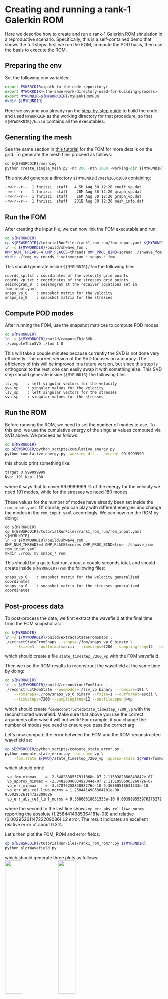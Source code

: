 
# Creating and running a rank-1 Galerkin ROM
Here we describe how to create and run a rank-1 Galerkin ROM simulation
in a reproductive scenario.
Specifically, this is a self-contained demo that shows the full steps:
first we run the FOM, compute the POD basis, then use the basis to execute the ROM.

## Preparing the env
Set the following env variables:
```bash
export ESWSRCDIR=<path-to-the-code-repository>
export MYWORKDIR=<the-same-work-directory-used-for-building-process>
export MYRUNDIR=${MYWORKDIR}/myRank1RomRun
mkdir ${MYRUNDIR}
```
Here we assume you already ran the [step-by-step guide](./docs/build.md)
to build the code and used `MYWORKDIR` as the working directory for that procedure,
so that `${MYWORKDIR}/build` contains all the executables.

## Generating the mesh
See the same section in [this tutorial](./run_fom.md) for the FOM for more details on the grid.
To generate the mesh files proceed as follows:
```python
cd ${ESWSRCDIR}/meshing
python create_single_mesh.py -nr 200 -nth 1000 -working-dir ${MYRUNDIR}
```
This should generate a directory `${MYRUNDIR}/mesh200x1000` containing:
```bash
-rw-r--r--  1 fnrizzi  staff   4.5M Aug 30 12:20 coeff_vp.dat
-rw-r--r--  1 fnrizzi  staff    28M Aug 30 12:20 graph_sp.dat
-rw-r--r--  1 fnrizzi  staff    16M Aug 30 12:20 graph_vp.dat
-rw-r--r--  1 fnrizzi  staff   231B Aug 30 12:20 mesh_info.dat
```

## Run the FOM
After creating the input file, we can now link the FOM executable and run:
```bash
cd ${MYRUNDIR}
cp ${ESWSRCDIR}/tutorialRunFiles/rank1_rom_run/fom_input.yaml ${MYRUNDIR}
ln -s ${MYWORKDIR}/build/shwave_fom .
OMP_NUM_THREADS=4 OMP_PLACES=threads OMP_PROC_BIND=spread ./shwave_fom fom_input.yaml
mkdir ./fom; mv coords_* seismogram_* snaps_* fom
```
This should generate inside `${MYRUNDIR}/fom` the following files:
```
coords_sp.txt : coordinates of the velocity grid points
coords_vp.txt : coordinates of the stresses grid points
seismogram_0  : seismogram at the receiver locations set in fom_input.yaml
snaps_vp_0    : snapshot matrix for the velocity
snaps_sp_0    : snapshot matrix for the stresses
```

## Compute POD modes
After running the FOM, use the snapshot matrices to compute POD modes:
```bash
cd ${MYRUNDIR}
ln -s ${MYWORKDIR}/build/computeThinSVD .
./computeThinSVD ./fom 1 0
```
This will take a couple minutes because currently the SVD
is not done very efficiently. The current version of the SVD focuses on accuracy.
The efficiency of this will be improved in a future version, but since this
step is orthogonal to the rest, one can easily swap it with something else.
This SVD step should generate inside `${MYRUNDIR}` the following files:
```
lsv_vp    : left singular vectors for the velocity
sva_vp    : singular values for the velocity
lsv_sp    : left singular vectors for the stresses
sva_sp    : singular values for the stresses
```

## Run the ROM
Before running the ROM, we need to set the number of modes to use.
To this end, we use the cumulative energy of the singular values computed via SVD above.
We proceed as follows:
```bash
cd ${MYRUNDIR}
cp $ESWSRCDIR/python_scripts/cumulative_energy.py .
python cumulative_energy.py -working-dir . -percent 99.9999999
```
this should print something like:
```bash
target 0.999999999
Nvp: 191 Nsp: 180
```
where it says that to cover 99.9999999 % of the energy for the velocity
we need 191 modes, while for the stresses we need 180 modes.

These values for the number of modes have already been set inside the `rom_input.yaml`.
Of course, you can play with different energies and change
the modes in the `rom_input.yaml` accordingly.
We can now run the ROM by doing:
```
cd ${MYRUNDIR}
cp ${ESWSRCDIR}/tutorialRunFiles/rank1_rom_run/rom_input.yaml ${MYRUNDIR}
ln -s ${MYWORKDIR}/build/shwave_rom .
OMP_NUM_THREADS=4 OMP_PLACES=cores OMP_PROC_BIND=true ./shwave_rom rom_input.yaml
mkdir ./rom; mv snaps_* rom
```
This should be a quite fast run, about a couple seconds total,
and should create inside `${MYRUNDIR}/rom` the following files:
```
snaps_vp_0    : snapshot matrix for the velocity generalized coordinates
snaps_sp_0    : snapshot matrix for the stresses generalized coordinates
```

## Post-process data
To post-process the data, we first extract the wavefield at the final time
from the FOM snapshot as:
```bash
cd ${MYRUNDIR}
ln -s ${MYWORKDIR}/build/extractStateFromSnaps .
./extractStateFromSnaps --snaps=./fom/snaps_vp_0 binary \
	--fsize=1 --outformat=ascii --timesteps=7200 --samplingfreq=12 --outfileappend=vp
```
which should create a file `state_timestep_7200_vp` with the FOM wavefield.

Then we use the ROM results to reconstruct the wavefield at the same time by doing:
```bash
cd ${MYRUNDIR}
ln -s ${MYWORKDIR}/build/reconstructFomState .
./reconstructFomState --podmodes=./lsv_vp binary --romsize=191 \
	--romsnaps=./rom/snaps_vp_0 binary --fsize=1 --outformat=ascii \
	--timesteps=7200 --samplingfreq=12 --outfileappend=vp
```
which should create `fomReconstructedState_timestep_7200_vp` with the reconstructed wavefield.
Make sure that above you use the correct arguments otherwise it will not work!
For example, if you change the number of modes you need to ensure you pass the correct arg.

Let's now compute the error between the FOM and the ROM-reconstructed wavefield as:
```bash
cp $ESWSRCDIR/python_scripts/compute_state_error.py .
python compute_state_error.py -dof-name vp \
	-fom-state ${PWD}/state_timestep_7200_vp -approx-state ${PWD}/fomReconstructedState_timestep_7200_vp
```
which should print:
```
 vp_fom_minmax    = -2.3482838537911068e-07 2.1150382886843842e-07
 vp_approx_minmax = -2.3482604603492044e-07 2.1151956606326872e-07
 vp_err_minmax    = -3.3787625883888276e-10 9.36860518631533e-10
 vp_err_abs_rel_ltwo_norms = 1.2584414985364181e-08 0.0029526114722209086
 vp_err_abs_rel_linf_norms = 9.36860518631533e-10 0.003989553976275272
```
where the second to the last line shows `vp_err_abs_rel_ltwo_norms` reporting
the absolute (1.2584414985364181e-08) and relative (0.0029526114722209086) L2 error.
The result indicates an excellent relative error of about 0.3%.

Let's then plot the FOM, ROM and error fields:
```bash
cp ${ESWSRCDIR}/tutorialRunFiles/rank1_rom_rom/*.py ${MYRUNDIR}
python plotWavefield.py
```
which should generate three plots as follows:<br>
<img src="https://github.com/fnrizzi/ElasticShearWaves/blob/master/tutorialRunFiles/rank1_rom_run/wavefield_fom.png" width="33%">
<img src="https://github.com/fnrizzi/ElasticShearWaves/blob/master/tutorialRunFiles/rank1_rom_run/wavefield_rom.png" width="33%">
<img src="https://github.com/fnrizzi/ElasticShearWaves/blob/master/tutorialRunFiles/rank1_rom_run/wavefield_error.png" width="33%">
